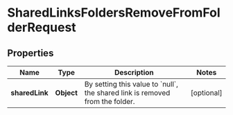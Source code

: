 

# SharedLinksFoldersRemoveFromFolderRequest


## Properties

| Name | Type | Description | Notes |
|------------ | ------------- | ------------- | -------------|
|**sharedLink** | **Object** | By setting this value to &#x60;null&#x60;, the shared link is removed from the folder. |  [optional] |



